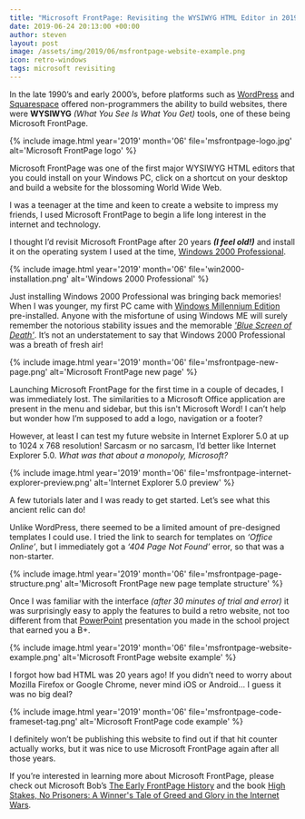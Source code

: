 ```yaml
---
title: "Microsoft FrontPage: Revisiting the WYSIWYG HTML Editor in 2019"
date: 2019-06-24 20:13:00 +00:00
author: steven
layout: post
image: /assets/img/2019/06/msfrontpage-website-example.png
icon: retro-windows
tags: microsoft revisiting
---
```


In the late 1990’s and early 2000’s, before platforms such as [WordPress](https://wordpress.org/) and [Squarespace](https://www.squarespace.com) offered non-programmers the ability to build websites, there were **WYSIWYG** *(What You See Is What You Get)* tools, one of these being Microsoft FrontPage.

{%
    include image.html
    year='2019'
    month='06'
    file='msfrontpage-logo.jpg'
    alt='Microsoft FrontPage logo'
%}

Microsoft FrontPage was one of the first major WYSIWYG HTML editors that you could install on your Windows PC, click on a shortcut on your desktop and build a website for the blossoming World Wide Web.

I was a teenager at the time and keen to create a website to impress my friends, I used Microsoft FrontPage to begin a life long interest in the internet and technology.

I thought I’d revisit Microsoft FrontPage after 20 years ***(I feel old!)*** and install it on the operating system I used at the time, [Windows 2000 Professional](http://news.bbc.co.uk/2/hi/business/642671.stm).

{%
    include image.html
    year='2019'
    month='06'
    file='win2000-installation.png'
    alt='Windows 2000 Professional'
%}

Just installing Windows 2000 Professional was bringing back memories! When I was younger, my first PC came with [Windows Millennium Edition](https://www.thurrott.com/windows/90610/throwback-thursday-windows-millennium-edition) pre-installed. Anyone with the misfortune of using Windows ME will surely remember the notorious stability issues and the memorable *['Blue Screen of Death'](https://www.howtogeek.com/163452/everything-you-need-to-know-about-the-blue-screen-of-death/)*. It’s not an understatement to say that Windows 2000 Professional was a breath of fresh air!

{%
    include image.html
    year='2019'
    month='06'
    file='msfrontpage-new-page.png'
    alt='Microsoft FrontPage new page'
%}

Launching Microsoft FrontPage for the first time in a couple of decades, I was immediately lost. The similarities to a Microsoft Office application are present in the menu and sidebar, but this isn't Microsoft Word! I can’t help but wonder how I’m supposed to add a logo, navigation or a footer?

However, at least I can test my future website in Internet Explorer 5.0 at up to 1024 x 768 resolution! Sarcasm or no sarcasm, I’d better like Internet Explorer 5.0. *What was that about a monopoly, Microsoft?*

{%
    include image.html
    year='2019'
    month='06'
    file='msfrontpage-internet-explorer-preview.png'
    alt='Internet Explorer 5.0 preview'
%}

A few tutorials later and I was ready to get started. Let’s see what this ancient relic can do!

Unlike WordPress, there seemed to be a limited amount of pre-designed templates I could use. I tried the link to search for templates on *‘Office Online’*, but I immediately got a *‘404 Page Not Found’* error, so that was a non-starter.

{%
    include image.html
    year='2019'
    month='06'
    file='msfrontpage-page-structure.png'
    alt='Microsoft FrontPage new page template structure'
%}

Once I was familiar with the interface *(after 30 minutes of trial and error)* it was surprisingly easy to apply the features to build a retro website, not too different from that [PowerPoint](https://www.free-power-point-templates.com/articles/history-of-powerpoint-the-amazing-facts-you-did-not-know/) presentation you made in the school project that earned you a B+.

{%
    include image.html
    year='2019'
    month='06'
    file='msfrontpage-website-example.png'
    alt='Microsoft FrontPage website example'
%}

I forgot how bad HTML was 20 years ago! If you didn’t need to worry about Mozilla Firefox or Google Chrome, never mind iOS or Android... I guess it was no big deal?

{%
    include image.html
    year='2019'
    month='06'
    file='msfrontpage-code-frameset-tag.png'
    alt='Microsoft FrontPage code example'
%}

I definitely won’t be publishing this website to find out if that hit counter actually works, but it was nice to use Microsoft FrontPage again after all those years.

If you’re interested in learning more about Microsoft FrontPage, please check out Microsoft Bob’s [The Early FrontPage History](http://www.microsoftbob.com/post/The-Early-FrontPage-History) and the book [High Stakes, No Prisoners: A Winner's Tale of Greed and Glory in the Internet Wars](https://www.goodreads.com/book/show/1077156.High_Stakes_No_Prisoners_).